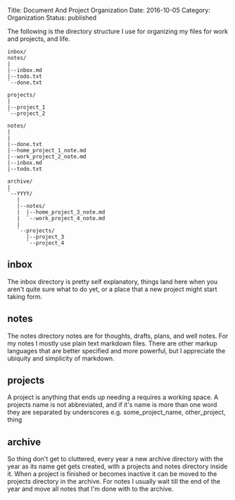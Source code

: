 Title: Document And Project Organization
Date: 2016-10-05
Category: Organization
Status: published

The following is the directory structure I use for organizing my files for work
and projects, and life.

```
inbox/
notes/
|
|--inbox.md
|--todo.txt
`--done.txt

projects/
|
|--project_1
`--project_2

notes/
|
|
|--done.txt
|--home_project_1_note.md
|--work_project_2_note.md
|--inbox.md
|--todo.txt

archive/
|
`--YYYY/
   |
   |--notes/
   |  |--home_project_3_note.md
   |  `--work_project_4_note.md
   |
   `--projects/
      |--project_3
      `--project_4
```


## inbox
The inbox directory is pretty self explanatory, things land here when you aren't
quite sure what to do yet, or a place that a new project might start taking
form.

## notes
The notes directory notes are for thoughts, drafts, plans, and well notes. For
my notes I mostly use plain text markdown files. There are other markup
languages that are better specified and more powerful, but I appreciate the
ubiquity and simplicity of markdown.

## projects
A project is anything that ends up needing a requires a working space. A
projects name is not abbreviated, and if it's name is more than one word they
are separated by underscores e.g. some_project_name, other_project, thing

## archive
So thing don't get to cluttered, every year a new archive directory with the
year as its name get gets created, with a projects and notes directory inside
it. When a project is finished or becomes inactive it can be moved to the
projects directory in the archive. For notes I usually wait till the end of the
year and move all notes that I'm done with to the archive.
